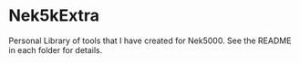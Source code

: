 # Nek5kExtra
Personal Library of tools that I have created for Nek5000. See the README in each folder for details.
